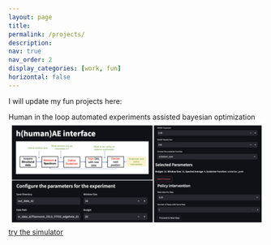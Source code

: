 ```yaml
---
layout: page
title: 
permalink: /projects/
description: 
nav: true
nav_order: 2
display_categories: [work, fun]
horizontal: false
---
```

I will update my fun projects here:

Human in the loop automated experiments assisted bayesian optimization
![Human in the loop automated experiments](../assets/img/hAE_2.png)
[try the simulator](https://tiny.utk.edu/hAE)